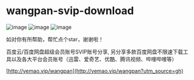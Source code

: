 # wangpan-svip-download

![image](https://img.shields.io/badge/build-passing-brightgreen)
![image](https://img.shields.io/badge/license-MIT-blue)
![image](https://img.shields.io/badge/stars-%E2%98%85%E2%98%85%E2%98%85%E2%98%85%E2%98%85-brightgreen)  

如对你有所帮助，帮忙点个star，谢谢啦！

百度云/百度网盘超级会员账号SVIP账号分享, 另分享多款百度网盘不限速下载工具以及各大平台会员账号（迅雷、爱奇艺、优酷、腾讯视频、哔哩哔哩等）

[http://yemao.vip/wangpan](http://yemao.vip/wangpan?utm_source=gh)   

